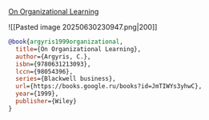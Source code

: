 [On Organizational Learning](https://a.co/d/b5rR1Pj)

![[Pasted image 20250630230947.png|200]]


```bibtex
@book{argyris1999organizational,
  title={On Organizational Learning},
  author={Argyris, C.},
  isbn={9780631213093},
  lccn={98054396},
  series={Blackwell business},
  url={https://books.google.ru/books?id=JmTIWYs3yhwC},
  year={1999},
  publisher={Wiley}
}
```